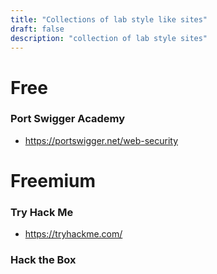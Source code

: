 ```yaml
---
title: "Collections of lab style like sites"
draft: false
description: "collection of lab style sites"
---
```


# Free

### Port Swigger Academy

- https://portswigger.net/web-security

# Freemium

### Try Hack Me

- https://tryhackme.com/

### Hack the Box

